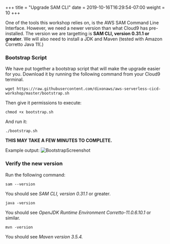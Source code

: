 +++
title = "Upgrade SAM CLI"
date = 2019-10-16T16:29:54-07:00
weight = 10
+++

One of the tools this workshop relies on, is the AWS SAM Command Line Interface. However, we need a newer version 
than what Cloud9 has pre-installed. The version we are targetting is **SAM CLI, version 0.31.1 or greater**. We will also need
to install a JDK and Maven (tested with Amazon Corretto Java 11(.)

### Bootstrap Script

We have put together a bootstrap script that will make the upgrade easier for you. Download it by running the 
following command from your Cloud9 terminal. 

```
wget https://raw.githubusercontent.com/dixonaws/aws-serverless-cicd-workshop/master/bootstrap.sh
```

Then give it permissions to execute: 

```
chmod +x bootstrap.sh
```

And run it: 

```
./bootstrap.sh
```

**THIS MAY TAKE A FEW MINUTES TO COMPLETE.**

Example output: 
![BootstrapScreenshot](/images/screenshot-bootstrap.png)

### Verify the new version

Run the following command: 

```
sam --version
```

You should see *SAM CLI, version 0.31.1* or greater.

```
java -version
```

You should see *OpenJDK Runtime Environment Corretto-11.0.6.10.1* or similar.

```
mvn -version
```

You should see *Maven version 3.5.4.* 